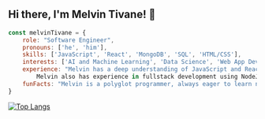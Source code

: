 ## Hi there, I'm Melvin Tivane! 👋
<!--hr-->
```js
const melvinTivane = {
    role: "Software Engineer",
    pronouns: ['he', 'him'],
    skills: ['JavaScript', 'React', 'MongoDB', 'SQL', 'HTML/CSS'],
    interests: ['AI and Machine Learning', 'Data Science', 'Web App Development'],
    experience: "Melvin has a deep understanding of JavaScript and React, along with proficiency in MongoDB. 
        Melvin also has experience in fullstack development using NodeJS and Express framework.",
    funFacts: "Melvin is a polyglot programmer, always eager to learn new programming languages and technologies."
}
```
<!--hr-->

[![Top Langs](https://github-readme-stats.vercel.app/api/top-langs/?username=Mello47)](https://github.com/anuraghazra/github-readme-stats)

<!--
**Mello47/Mello47** is a ✨ _special_ ✨ repository because its `README.md` (this file) appears on your GitHub profile.

Here are some ideas to get you started:

- 🔭 I’m currently working on ...
- 🌱 I’m currently learning ...
- 👯 I’m looking to collaborate on ...
- 🤔 I’m looking for help with ...
- 💬 Ask me about ...
- 📫 How to reach me: ...
- 😄 Pronouns: ...
- ⚡ Fun fact: ...
-->
